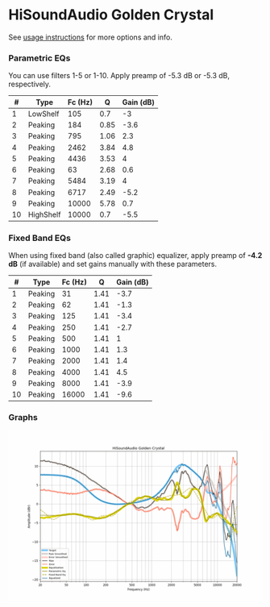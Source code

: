 # HiSoundAudio Golden Crystal
See [usage instructions](https://github.com/jaakkopasanen/AutoEq#usage) for more options and info.

### Parametric EQs
You can use filters 1-5 or 1-10. Apply preamp of -5.3 dB or -5.3 dB, respectively.

|   # | Type      |   Fc (Hz) |    Q |   Gain (dB) |
|-----|-----------|-----------|------|-------------|
|   1 | LowShelf  |       105 | 0.7  |        -3   |
|   2 | Peaking   |       184 | 0.85 |        -3.6 |
|   3 | Peaking   |       795 | 1.06 |         2.3 |
|   4 | Peaking   |      2462 | 3.84 |         4.8 |
|   5 | Peaking   |      4436 | 3.53 |         4   |
|   6 | Peaking   |        63 | 2.68 |         0.6 |
|   7 | Peaking   |      5484 | 3.19 |         4   |
|   8 | Peaking   |      6717 | 2.49 |        -5.2 |
|   9 | Peaking   |     10000 | 5.78 |         0.7 |
|  10 | HighShelf |     10000 | 0.7  |        -5.5 |

### Fixed Band EQs
When using fixed band (also called graphic) equalizer, apply preamp of **-4.2 dB** (if available) and set gains manually with these parameters.

|   # | Type    |   Fc (Hz) |    Q |   Gain (dB) |
|-----|---------|-----------|------|-------------|
|   1 | Peaking |        31 | 1.41 |        -3.7 |
|   2 | Peaking |        62 | 1.41 |        -1.3 |
|   3 | Peaking |       125 | 1.41 |        -3.4 |
|   4 | Peaking |       250 | 1.41 |        -2.7 |
|   5 | Peaking |       500 | 1.41 |         1   |
|   6 | Peaking |      1000 | 1.41 |         1.3 |
|   7 | Peaking |      2000 | 1.41 |         1.4 |
|   8 | Peaking |      4000 | 1.41 |         4.5 |
|   9 | Peaking |      8000 | 1.41 |        -3.9 |
|  10 | Peaking |     16000 | 1.41 |        -9.6 |

### Graphs
![](./HiSoundAudio%20Golden%20Crystal.png)

